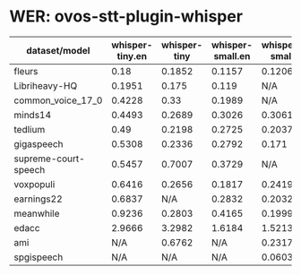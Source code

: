 
# WER: ovos-stt-plugin-whisper
|dataset/model|whisper-tiny.en|whisper-tiny|whisper-small.en|whisper-small|
|-|-|-|-|-|
| fleurs | 0.18 | 0.1852 | 0.1157 | 0.1206 |
| Libriheavy-HQ | 0.1951 | 0.175 | 0.119 | N/A |
| common_voice_17_0 | 0.4228 | 0.33 | 0.1989 | N/A |
| minds14 | 0.4493 | 0.2689 | 0.3026 | 0.3061 |
| tedlium | 0.49 | 0.2198 | 0.2725 | 0.2037 |
| gigaspeech | 0.5308 | 0.2336 | 0.2792 | 0.171 |
| supreme-court-speech | 0.5457 | 0.7007 | 0.3729 | N/A |
| voxpopuli | 0.6416 | 0.2656 | 0.1817 | 0.2419 |
| earnings22 | 0.6837 | N/A | 0.2832 | 0.2032 |
| meanwhile | 0.9236 | 0.2803 | 0.4165 | 0.1999 |
| edacc | 2.9666 | 3.2982 | 1.6184 | 1.5213 |
| ami | N/A | 0.6762 | N/A | 0.2317 |
| spgispeech | N/A | N/A | N/A | 0.0603 |